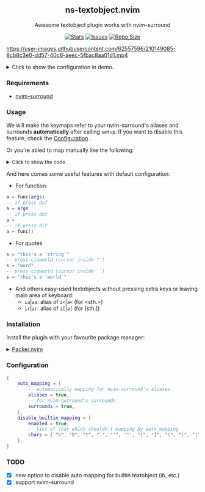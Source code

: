 <p align="center">
  <h2 align="center">ns-textobject.nvim</h2>
</p>

<p align="center">
    Awesome textobject plugin works with nvim-surround 
</p>

<p align="center">
	<a href="https://github.com/XXiaoA/ns-textobject.nvim/stargazers">
		<img alt="Stars" src="https://img.shields.io/github/stars/XXiaoA/ns-textobject.nvim?style=for-the-badge&logo=starship&color=C9CBFF&logoColor=D9E0EE&labelColor=302D41"></a>
	<a href="https://github.com/XXiaoA/ns-textobject.nvim/issues">
		<img alt="Issues" src="https://img.shields.io/github/issues/XXiaoA/ns-textobject.nvim?style=for-the-badge&logo=bilibili&color=F5E0DC&logoColor=D9E0EE&labelColor=302D41"></a>
	<a href="https://github.com/XXiaoA/ns-textobject.nvim">
		<img alt="Repo Size" src="https://img.shields.io/github/repo-size/XXiaoA/ns-textobject.nvim?color=%23DDB6F2&label=SIZE&logo=codesandbox&style=for-the-badge&logoColor=D9E0EE&labelColor=302D41"/></a>
</p>

https://user-images.githubusercontent.com/62557596/210149085-8cb8c3e0-dd57-40c6-aeec-5fbac8aa01d1.mp4
<details>
<summary>Click to show the configuration in demo.</summary>

```lua
require("ns-textobject").setup({})

-- from https://github.com/kylechui/nvim-surround/discussions/53#discussioncomment-3134891
-- move the following callback into `~/.config/nvim/after/ftplugin/markdown.lua`
require("nvim-surround").buffer_setup({
    surrounds = {
        ["l"] = {
            add = function()
                local clipboard = vim.fn.getreg("+"):gsub("\n", "")
                return {
                    { "[" },
                    { "](" .. clipboard .. ")" },
                }
            end,
            find = "%b[]%b()",
            delete = "^(%[)().-(%]%b())()$",
            change = {
                target = "^()()%b[]%((.-)()%)$",
                replacement = function()
                    local clipboard = vim.fn.getreg("+"):gsub("\n", "")
                    return {
                        { "" },
                        { clipboard },
                    }
                end,
            },
        },
    }
})
```

</details>


### Requirements

- [nvim-surround](https://github.com/kylechui/nvim-surround)



### Usage

We will make the keymaps refer to your nvim-surround's aliases and surrounds **automatically** after calling `setup`. If you want to disable this feature, check the [Configuration](#Configuration) . <br>

Or you're abled to map manually like the following:
<details>
<summary><font size="2" color="">Click to show the code.</font></summary>

```lua
local nstextobject = require("ns-textobject")

vim.keymap.set({ "x", "o" }, "aq", function()
    -- First parameter means a alias or surround of nvim-surround
    -- The second one has two choice: `a` means around or `i` means inside
    nstextobject.create_textobj("q", "a")
end, { desc = "Around the quote" })
vim.keymap.set({ "x", "o" }, "iq", function()
    nstextobject.create_textobj("q", "i")
end, { desc = "Inside the quote" })

-- Or a simple way:
-- First parameter means a alias or surround of nvim-surround
-- The second one used to add the description for keymap
nstextobject.map_textobj("q", "quotes")
```
</details>

And here comes some useful features with default configuration:
- For function:
```lua
a = func(args)
-- if press dsf
a = args
-- if press daf
a = 
-- if press dif
a = func()
```

- For quotes
```lua
s = "this's a `string`"
-- press ciqworld (cursor inside "")
s = "word"
-- press ciqworld (cursor inside ``)
s = "this's a `world`"
```

- And others easy-used textobjects without pressing extra keys or leaving main area of keyboard:
    - `ia`|`aa`: alias of `i<`|`a<` (for <sth.>)
    - `ir`|`ar`: alias of `i[`|`a[` (for \[sth.\])


### Installation

Install the plugin with your favourite package manager:

<details>
	<summary><a href="https://github.com/wbthomason/packer.nvim">Packer.nvim</a></summary>

```lua
use({
    "XXiaoA/ns-textobject.nvim",
    after = "nvim-surround",
    config = function()
        require("ns-textobject").setup({
            -- your configuration here
            -- or just left empty to use defaluts
        })
    end
})
```
</details>


### Configuration
```lua
{
    auto_mapping = {
        -- automatically mapping for nvim-surround's aliases
        aliases = true,
        -- for nvim-surround's surrounds
        surrounds = true,
    },
    disable_builtin_mapping = {
        enabled = true,
        -- list of char which shouldn't mapping by auto_mapping
        chars = { "b", "B", "t", "`", "'", '"', "{", "}", "(", ")", "[", "]", "<", ">" },
    },
}
```


### TODO
- [x] new option to disable auto mapping for builtin textobject (ib, etc.)
- [x] support nvim-surround
